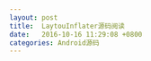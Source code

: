 ```yaml
---
layout: post
title:  LaytouInflater源码阅读
date:   2016-10-16 11:29:08 +0800
categories: Android源码
---
```

